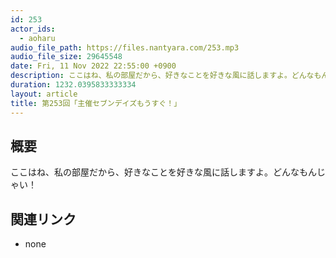 ```yaml
---
id: 253
actor_ids:
  - aoharu
audio_file_path: https://files.nantyara.com/253.mp3
audio_file_size: 29645548
date: Fri, 11 Nov 2022 22:55:00 +0900
description: ここはね、私の部屋だから、好きなことを好きな風に話しますよ。どんなもんじゃい！
duration: 1232.0395833333334
layout: article
title: 第253回「主催セブンデイズもうすぐ！」
---
```

## 概要

ここはね、私の部屋だから、好きなことを好きな風に話しますよ。どんなもんじゃい！

## 関連リンク

* none
